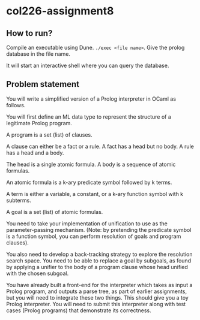 # col226-assignment8

## How to run?
Compile an executable using Dune.
`./exec <file name>`.
Give the prolog database in the file name.

It will start an interactive shell where you can query the database.

## Problem statement
You will write a simplified version of a Prolog interpreter in OCaml as follows. 


You will first define an ML data type to represent the structure of a legitimate Prolog program.


A program is a set (list) of clauses.

 A clause can either be a fact or a rule. A fact has a head but no body.  A rule has a head and a body. 

The head is a single atomic formula.  A body is a sequence of atomic formulas.

An atomic formula is a k-ary predicate symbol followed by k terms.

A term is either a variable, a constant, or a k-ary function symbol with k subterms.

A goal is a set (list) of atomic formulas.

You need to take your implementation of unification to use as the parameter-passing mechanism. (Note: by pretending the predicate symbol is a function symbol, you can perform resolution of goals and program clauses).


You also need to develop a back-tracking strategy to explore the resolution search space.   You need to be able to replace a goal by subgoals, as found by applying a unifier to the body of a program clause whose head unified with the chosen subgoal.


You have already built a front-end for the interpreter which takes as input a Prolog program, and outputs a parse tree, as part of earlier assignments, but you will need to integrate these two things. This should give you a toy Prolog interpreter. You will need to submit this interpreter along with test cases (Prolog programs) that demonstrate its correctness.